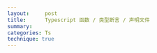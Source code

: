 ```yaml
---
layout:     post
title:      Typescript 函数 / 类型断言 / 声明文件
summary: 
categories: Ts
technique: true
---
```


